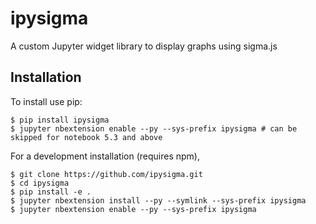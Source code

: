 ipysigma
===============================

A custom Jupyter widget library to display graphs using sigma.js

Installation
------------

To install use pip:

    $ pip install ipysigma
    $ jupyter nbextension enable --py --sys-prefix ipysigma # can be skipped for notebook 5.3 and above


For a development installation (requires npm),

    $ git clone https://github.com/ipysigma.git
    $ cd ipysigma
    $ pip install -e .
    $ jupyter nbextension install --py --symlink --sys-prefix ipysigma
    $ jupyter nbextension enable --py --sys-prefix ipysigma
